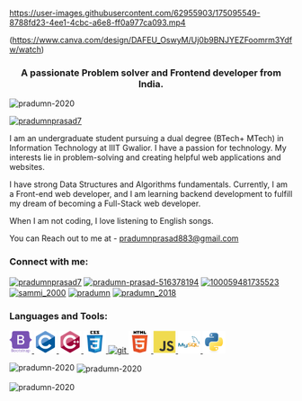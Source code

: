 

https://user-images.githubusercontent.com/62955903/175095549-8788fd23-4ee1-4cbc-a6e8-ff0a977ca093.mp4

(https://www.canva.com/design/DAFEU_OswyM/Uj0b9BNJYEZFoomrm3Ydfw/watch)
<h3 align="center">A passionate Problem solver and Frontend developer from India.</h3>

<p align="left"> <img src="https://komarev.com/ghpvc/?username=pradumn-2020&label=Profile%20views&color=0e75b6&style=flat" alt="pradumn-2020" /> </p>

<p align="left"> <a href="https://twitter.com/pradumnprasad7" target="blank"><img src="https://img.shields.io/twitter/follow/pradumnprasad7?logo=twitter&style=for-the-badge" alt="pradumnprasad7" /></a> </p>

I am an undergraduate student pursuing a dual degree (BTech+ MTech) in Information Technology at IIIT Gwalior. I have a passion for technology. My interests lie in problem-solving and creating helpful web applications and websites. 

I have strong Data Structures and Algorithms fundamentals. Currently, I am a Front-end web developer, and I am learning backend development to fulfill my dream of becoming a Full-Stack web developer. 

When I am not coding, I love listening to English songs.

You can Reach out to me at - pradumnprasad883@gmail.com

<h3 align="left">Connect with me:</h3>
<p align="left">
<a href="https://twitter.com/pradumnprasad7" target="blank"><img align="center" src="https://raw.githubusercontent.com/rahuldkjain/github-profile-readme-generator/master/src/images/icons/Social/twitter.svg" alt="pradumnprasad7" height="30" width="40" /></a>
<a href="https://linkedin.com/in/pradumn-prasad-516378194" target="blank"><img align="center" src="https://raw.githubusercontent.com/rahuldkjain/github-profile-readme-generator/master/src/images/icons/Social/linked-in-alt.svg" alt="pradumn-prasad-516378194" height="30" width="40" /></a>
<a href="https://fb.com/100059481735523" target="blank"><img align="center" src="https://raw.githubusercontent.com/rahuldkjain/github-profile-readme-generator/master/src/images/icons/Social/facebook.svg" alt="100059481735523" height="30" width="40" /></a>
<a href="https://www.codechef.com/users/sammi_2000" target="blank"><img align="center" src="https://cdn.jsdelivr.net/npm/simple-icons@3.1.0/icons/codechef.svg" alt="sammi_2000" height="30" width="40" /></a>
<a href="https://codeforces.com/profile/pradumn" target="blank"><img align="center" src="https://raw.githubusercontent.com/rahuldkjain/github-profile-readme-generator/master/src/images/icons/Social/codeforces.svg" alt="pradumn" height="30" width="40" /></a>
<a href="https://www.leetcode.com/pradumn_2018" target="blank"><img align="center" src="https://raw.githubusercontent.com/rahuldkjain/github-profile-readme-generator/master/src/images/icons/Social/leet-code.svg" alt="pradumn_2018" height="30" width="40" /></a>
</p>

<h3 align="left">Languages and Tools:</h3>
<p align="left"> <a href="https://getbootstrap.com" target="_blank" rel="noreferrer"> <img src="https://raw.githubusercontent.com/devicons/devicon/master/icons/bootstrap/bootstrap-plain-wordmark.svg" alt="bootstrap" width="40" height="40"/> </a> <a href="https://www.cprogramming.com/" target="_blank" rel="noreferrer"> <img src="https://raw.githubusercontent.com/devicons/devicon/master/icons/c/c-original.svg" alt="c" width="40" height="40"/> </a> <a href="https://www.w3schools.com/cpp/" target="_blank" rel="noreferrer"> <img src="https://raw.githubusercontent.com/devicons/devicon/master/icons/cplusplus/cplusplus-original.svg" alt="cplusplus" width="40" height="40"/> </a> <a href="https://www.w3schools.com/css/" target="_blank" rel="noreferrer"> <img src="https://raw.githubusercontent.com/devicons/devicon/master/icons/css3/css3-original-wordmark.svg" alt="css3" width="40" height="40"/> </a> <a href="https://git-scm.com/" target="_blank" rel="noreferrer"> <img src="https://www.vectorlogo.zone/logos/git-scm/git-scm-icon.svg" alt="git" width="40" height="40"/> </a> <a href="https://www.w3.org/html/" target="_blank" rel="noreferrer"> <img src="https://raw.githubusercontent.com/devicons/devicon/master/icons/html5/html5-original-wordmark.svg" alt="html5" width="40" height="40"/> </a> <a href="https://developer.mozilla.org/en-US/docs/Web/JavaScript" target="_blank" rel="noreferrer"> <img src="https://raw.githubusercontent.com/devicons/devicon/master/icons/javascript/javascript-original.svg" alt="javascript" width="40" height="40"/> </a> <a href="https://www.mysql.com/" target="_blank" rel="noreferrer"> <img src="https://raw.githubusercontent.com/devicons/devicon/master/icons/mysql/mysql-original-wordmark.svg" alt="mysql" width="40" height="40"/> </a> <a href="https://www.python.org" target="_blank" rel="noreferrer"> <img src="https://raw.githubusercontent.com/devicons/devicon/master/icons/python/python-original.svg" alt="python" width="40" height="40"/> </a> </p>

<p><img align="left" src="https://github-readme-stats.vercel.app/api/top-langs?username=pradumn-2020&show_icons=true&locale=en&layout=compact" alt="pradumn-2020" /></p>

<p>&nbsp;<img align="center" src="https://github-readme-stats.vercel.app/api?username=pradumn-2020&show_icons=true&locale=en" alt="pradumn-2020" /></p>

<p><img align="center" src="https://github-readme-streak-stats.herokuapp.com/?user=pradumn-2020&" alt="pradumn-2020" /></p>


